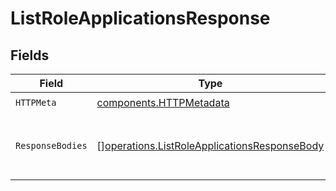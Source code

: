 # ListRoleApplicationsResponse


## Fields

| Field                                                                                                        | Type                                                                                                         | Required                                                                                                     | Description                                                                                                  |
| ------------------------------------------------------------------------------------------------------------ | ------------------------------------------------------------------------------------------------------------ | ------------------------------------------------------------------------------------------------------------ | ------------------------------------------------------------------------------------------------------------ |
| `HTTPMeta`                                                                                                   | [components.HTTPMetadata](../../models/components/httpmetadata.md)                                           | :heavy_check_mark:                                                                                           | N/A                                                                                                          |
| `ResponseBodies`                                                                                             | [][operations.ListRoleApplicationsResponseBody](../../models/operations/listroleapplicationsresponsebody.md) | :heavy_minus_sign:                                                                                           | An array of applications that have the role assigned.                                                        |
